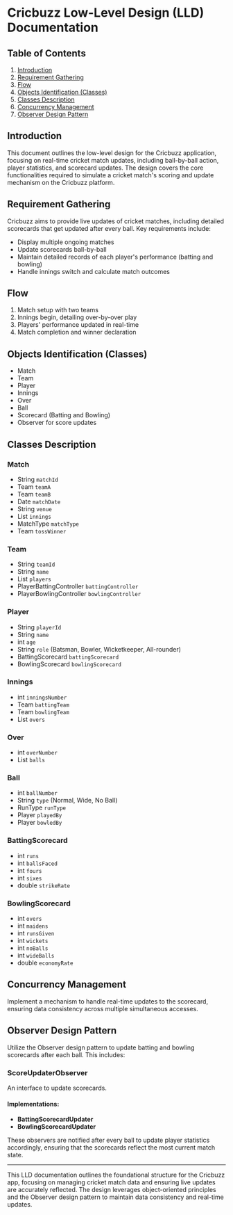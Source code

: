 # Cricbuzz Low-Level Design (LLD) Documentation

## Table of Contents

1. [Introduction](#introduction)
2. [Requirement Gathering](#requirement-gathering)
3. [Flow](#flow)
4. [Objects Identification (Classes)](#objects-identification-classes)
5. [Classes Description](#classes-description)
6. [Concurrency Management](#concurrency-management)
7. [Observer Design Pattern](#observer-design-pattern)

## Introduction

This document outlines the low-level design for the Cricbuzz application, focusing on real-time cricket match updates, including ball-by-ball action, player statistics, and scorecard updates. The design covers the core functionalities required to simulate a cricket match's scoring and update mechanism on the Cricbuzz platform.

## Requirement Gathering

Cricbuzz aims to provide live updates of cricket matches, including detailed scorecards that get updated after every ball. Key requirements include:

- Display multiple ongoing matches
- Update scorecards ball-by-ball
- Maintain detailed records of each player's performance (batting and bowling)
- Handle innings switch and calculate match outcomes

## Flow

1. Match setup with two teams
2. Innings begin, detailing over-by-over play
3. Players' performance updated in real-time
4. Match completion and winner declaration

## Objects Identification (Classes)

- Match
- Team
- Player
- Innings
- Over
- Ball
- Scorecard (Batting and Bowling)
- Observer for score updates

## Classes Description

### Match

- String `matchId`
- Team `teamA`
- Team `teamB`
- Date `matchDate`
- String `venue`
- List<Innings> `innings`
- MatchType `matchType`
- Team `tossWinner`

### Team

- String `teamId`
- String `name`
- List<Player> `players`
- PlayerBattingController `battingController`
- PlayerBowlingController `bowlingController`

### Player

- String `playerId`
- String `name`
- int `age`
- String `role` (Batsman, Bowler, Wicketkeeper, All-rounder)
- BattingScorecard `battingScorecard`
- BowlingScorecard `bowlingScorecard`

### Innings

- int `inningsNumber`
- Team `battingTeam`
- Team `bowlingTeam`
- List<Over> `overs`

### Over

- int `overNumber`
- List<Ball> `balls`

### Ball

- int `ballNumber`
- String `type` (Normal, Wide, No Ball)
- RunType `runType`
- Player `playedBy`
- Player `bowledBy`

### BattingScorecard

- int `runs`
- int `ballsFaced`
- int `fours`
- int `sixes`
- double `strikeRate`

### BowlingScorecard

- int `overs`
- int `maidens`
- int `runsGiven`
- int `wickets`
- int `noBalls`
- int `wideBalls`
- double `economyRate`

## Concurrency Management

Implement a mechanism to handle real-time updates to the scorecard, ensuring data consistency across multiple simultaneous accesses.

## Observer Design Pattern

Utilize the Observer design pattern to update batting and bowling scorecards after each ball. This includes:

### ScoreUpdaterObserver

An interface to update scorecards.

#### Implementations:

- **BattingScorecardUpdater**
- **BowlingScorecardUpdater**

These observers are notified after every ball to update player statistics accordingly, ensuring that the scorecards reflect the most current match state.

---

This LLD documentation outlines the foundational structure for the Cricbuzz app, focusing on managing cricket match data and ensuring live updates are accurately reflected. The design leverages object-oriented principles and the Observer design pattern to maintain data consistency and real-time updates.
